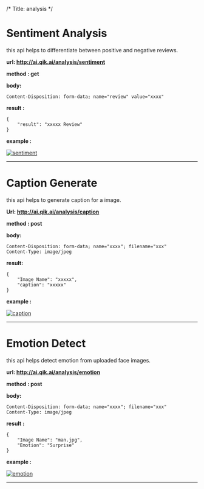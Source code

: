 /*
Title: analysis
*/

# Sentiment Analysis

this api helps to differentiate between positive and negative reviews.


**url: http://ai.qik.ai/analysis/sentiment**

**method : get**

**body:**

    Content-Disposition: form-data; name="review" value="xxxx"


**result :**

    {
        "result": "xxxxx Review"
    }

**example :**

[![sentiment](%image_url%/comodo/sentiment.png "sentiment")](%images_url%/comodo/sentiment.png "sentiment")

------------

# Caption Generate  

this api helps to generate caption for a image.

**Url: http://ai.qik.ai/analysis/caption**

**method : post**

**body:**

    Content-Disposition: form-data; name="xxxx"; filename="xxx"
    Content-Type: image/jpeg


**result:**

    {
        "Image Name": "xxxxx",
        "caption": "xxxxx"
    }


**example :**

[![caption](%image_url%/comodo/caption.png "caption")](%images_url%/comodo/caption.png "caption")

------------

# Emotion Detect

this api helps detect emotion from uploaded face images.

**url: http://ai.qik.ai/analysis/emotion**

**method : post**

**body:**

    Content-Disposition: form-data; name="xxxx"; filename="xxx"
    Content-Type: image/jpeg


**result :**

    {
        "Image Name": "man.jpg",
        "Emotion": "Surprise"
    }

**example :**

[![emotion](%image_url%/comodo/emotion.png "emotion")](%images_url%/comodo/emotion.png "emotion")

------------